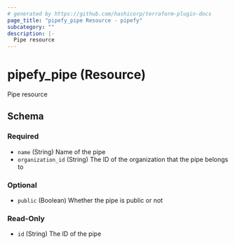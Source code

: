 ```yaml
---
# generated by https://github.com/hashicorp/terraform-plugin-docs
page_title: "pipefy_pipe Resource - pipefy"
subcategory: ""
description: |-
  Pipe resource
---
```


# pipefy_pipe (Resource)

Pipe resource



<!-- schema generated by tfplugindocs -->
## Schema

### Required

- `name` (String) Name of the pipe
- `organization_id` (String) The ID of the organization that the pipe belongs to

### Optional

- `public` (Boolean) Whether the pipe is public or not

### Read-Only

- `id` (String) The ID of the pipe

